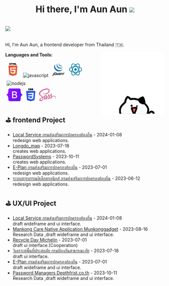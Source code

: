 <h1 align="center">Hi there, I'm Aun Aun</a> <img
src="https://github.com/blackcater/blackcater/raw/main/images/Hi.gif" height="32" /></h1>

<br />

<a href="mailto:anchalita.20g@gmail.com">
  <img src="https://github.com/blackcater/blackcater/raw/main/images/social-gmail.svg" height="40" />
</a>


<br />
<br />

Hi, I'm Aun Aun, a frontend developer from Thailand 🇹🇭.

<a href="#"><img align="right" src="https://github.com/anchalitaka20g/anchalitaka20g/blob/main/images/giphy.gif" width="200 " height="200" /></a>

**Languages and Tools:**

<p>
<img src="https://github.com/anchalitaka20g/anchalitaka20g/blob/main/images/HTML5.png" height="40" style="vertical-align:down; margin:4px" alt="html">
<img src="https://github.com/blackcater/blackcater/raw/main/images/logo-javascript.svg" height="40" style="vertical-align:down; margin:4px" alt="javascript">
<img src="https://github.com/anchalitaka20g/anchalitaka20g/blob/main/images/jquery.gif" height="40" style="vertical-align:down; margin:4px" alt="jQuery">
<img src="https://github.com/anchalitaka20g/anchalitaka20g/blob/main/images/react.png" height="40" style="vertical-align:down; margin:4px" alt="react">
<img src="https://github.com/blackcater/blackcater/raw/main/images/logo-nodejs.svg" height="40" style="vertical-align:down; margin:4px" alt="nodejs">

  <br>
<img src="https://github.com/anchalitaka20g/anchalitaka20g/blob/main/images/bootstrap.png" height="40" style="vertical-align:down; margin:4px" alt="bootstrap">
<img src="https://github.com/anchalitaka20g/anchalitaka20g/blob/main/images/css.png" height="40" style="vertical-align:down; margin:4px" alt="css">
<img src="https://github.com/anchalitaka20g/anchalitaka20g/blob/main/images/scss.png" height="40" style="vertical-align:down; margin:4px" alt="scss">
</p>



## ⛳️ frontend Project 

- <a href='#'>Local Service กรมส่งเสริมการปกครองท้องถิ่น</a> - 2024-01-08
  <br/> redesign web applications.
- <a href='https://github.com/anchalitaka20g/frontend-Project/tree/main/Longdo_map' target='_blank'>Longdo_map</a> -  2023-07-18
  <br/> creates web applications.
- <a href='https://github.com/anchalitaka20g/frontend-Project/tree/main/PasswordSystems' target='_blank'>PasswordSystems</a> - 2023-10-11
  <br/> creates web applications.
- <a href='http://203.151.4.24:8085/'>E-Plan กรมส่งเสริมการปกครองท้องถิ่น</a> - 2023-07-01 <br/> redesign web applications.
- <a href='http://203.151.4.24:8084/'>ระบบสารบรรณอิเล็กทรอนิกส์ กรมส่งเสริมการปกครองท้องถิ่น</a> - 2023-06-12 <br/> redesign web applications.


## ⛳️ UX/UI Project 

- <a href='https://github.com/anchalitaka20g/uxui-Project/tree/main/Local%20Service' target='_blank'>Local Service กรมส่งเสริมการปกครองท้องถิ่น</a> - 2024-01-08
  <br/>draft wideframe and ui interface.
- <a href='https://github.com/anchalitaka20g/uxui-Project/tree/main/Mankong%20Care%20Native%20Application' target='_blank'>Mankong Care Native Application Munkonggadget</a> - 2023-08-16
  <br/> Research Data ,draft wideframe and ui interface.
- <a href='https://github.com/anchalitaka20g/uxui-Project/tree/main/Recycle%20Day' target='_blank'>Recycle Day Michelin</a> - 2023-07-01
  <br/>draft ui interface.(Cooperation)
- <a href='https://github.com/anchalitaka20g/uxui-Project/tree/main/กรมป้องกันสาธารณะภัย' target='_blank'>วิเคราะห์พื้นที่ประสบภัย กรมป้องกันสาธารณะภัย</a> - 2023-07-18
  <br/>draft ui interface.
- <a href='https://github.com/anchalitaka20g/uxui-Project/tree/main/e-plan%20Project' target='_blank'>E-Plan กรมส่งเสริมการปกครองท้องถิ่น</a> - 2023-07-01
  <br/>draft wideframe and ui interface.
- <a href='https://github.com/anchalitaka20g/uxui-Project/tree/main/password%20managers' target='_blank'>Password Managers Depthfrist.co.th</a> - 2023-10-11
  <br/>Research Data ,draft wideframe and ui interface.

<!-- github_plugin_end -->


<!-- github_plugin_end -->




